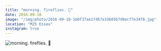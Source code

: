 ```yaml
---
title: "morning. fireflies. 🌅"
date: 2016-09-18
image: "/img/photo/2016-09-18-1b0f37ae1fd67a33685b7d9ecf7e34f8.jpg"
location: "M25 Essex"
instagram: true
---
```


![morning. fireflies. 🌅](/img/photo/2016-09-18-1b0f37ae1fd67a33685b7d9ecf7e34f8.jpg)
